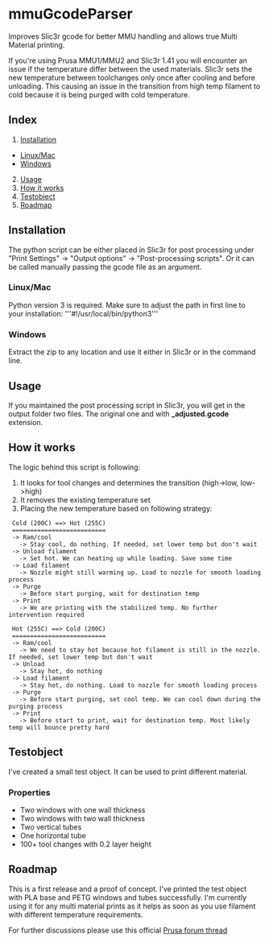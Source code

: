 # mmuGcodeParser
Improves Slic3r gcode for better MMU handling and allows true Multi Material printing.

If you're using Prusa MMU1/MMU2 and Slic3r 1.41 you will encounter an issue if the temperature differ between the used materials.
Slic3r sets the new temperature between toolchanges only once after cooling and before unloading. This causing an issue in the transition from high temp filament to cold because it is being purged with cold temperature. 

## Index
 1. [Installation](#installation)
   * [Linux/Mac](#linux/Mac)
   * [Windows](#windows)
 2. [Usage](#usage)
 3. [How it works](#how_it_works)
 4. [Testobject](#testobject)
 5. [Roadmap](#roadmap)

## Installation
The python script can be either placed in Slic3r for post processing under "Print Settings" -> "Output options" -> "Post-processing scripts".
Or it can be called manually passing the gcode file as an argument.

### Linux/Mac
Python version 3 is required. Make sure to adjust the path in first line to your installation: '''#!/usr/local/bin/python3'''

### Windows
Extract the zip to any location and use it either in Slic3r or in the command line.  

## Usage
If you maintained the post processing script in Slic3r, you will get in the output folder two files. The original one and with <b>_adjusted.gcode</b> extension. 

## How it works
The logic behind this script is following:

 1. It looks for tool changes and determines the transition (high->low, low->high)
 2. It removes the existing temperature set
 3. Placing the new temperature based on following strategy:
``` 
 Cold (200C) ==> Hot (255C)
 ==========================
 -> Ram/cool
   -> Stay cool, do nothing. If needed, set lower temp but don't wait
 -> Unload filament
   -> Set hot. We can heating up while loading. Save some time
 -> Load filament
   -> Nozzle might still warming up. Load to nozzle for smooth loading process
 -> Purge
   -> Before start purging, wait for destination temp
 -> Print
   -> We are printing with the stabilized temp. No further intervention required

 Hot (255C) ==> Cold (200C)
 ==========================
 -> Ram/cool
   -> We need to stay hot because hot filament is still in the nozzle. If needed, set lower temp but don't wait
 -> Unload
   -> Stay hot, do nothing
 -> Load filament
   -> Stay hot, do nothing. Load to nozzle for smooth loading process
 -> Purge
   -> Before start purging, set cool temp. We can cool down during the purging process
 -> Print
   -> Before start to print, wait for destination temp. Most likely temp will bounce pretty hard
```

## Testobject
I've created a small test object. It can be used to print different material.

### Properties
 * Two windows with one wall thickness
 * Two windows with two wall thickness
 * Two vertical tubes
 * One horizontal tube
 * 100+ tool changes with 0.2 layer height

## Roadmap
This is a first release and a proof of concept. I've printed the test object with PLA base and PETG windows and tubes successfully.
I'm currently using it for any multi material prints as it helps as soon as you use filament with different temperature requirements.

For further discussions please use this official [Prusa forum thread](https://sourceforge.net/projects/linuxconsole/)
